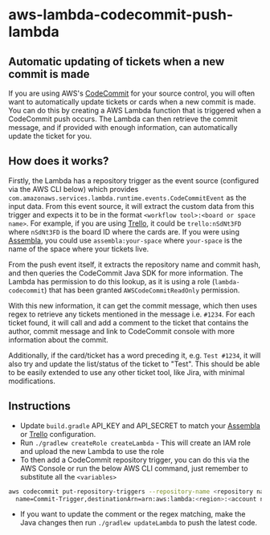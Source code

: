 # aws-lambda-codecommit-push-lambda

## Automatic updating of tickets when a new commit is made

If you are using AWS's [CodeCommit](https://aws.amazon.com/codecommit/) for your source control, you will often want to automatically update tickets or cards when a new commit is made.
You can do this by creating a AWS Lambda function that is triggered when a CodeCommit push occurs.
The Lambda can then retrieve the commit message, and if provided with enough information, can automatically update the ticket for you.

## How does it works?

Firstly, the Lambda has a repository trigger as the event source (configured via the AWS CLI below) which provides `com.amazonaws.services.lambda.runtime.events.CodeCommitEvent` as the input data.
From this event source, it will extract the custom data from this trigger and expects it to be in the format `<workflow tool>:<board or space name>`.
For example, if you are using [Trello](https://trello.com), it could be `trello:nSdNt3FD` where `nSdNt3FD` is the board ID where the cards are.
If you were using [Assembla](https://www.assembla.com), you could use `assembla:your-space` where `your-space` is the name of the space where your tickets live.

From the push event itself, it extracts the repository name and commit hash, and then queries the CodeCommit Java SDK for more information.
The Lambda has permission to do this lookup, as it is using a role (`lambda-codecommit`) that has been granted `AWSCodeCommitReadOnly` permission.

With this new information, it can get the commit message, which then uses regex to retrieve any tickets mentioned in the message i.e. `#1234`.
For each ticket found, it will call and add a comment to the ticket that contains the author, commit message and link to CodeCommit console with more information about the commit.

Additionally, if the card/ticket has a word preceding it, e.g. `Test #1234`, it will also try and update the list/status of the ticket to "Test".
This should be able to be easily extended to use any other ticket tool, like Jira, with minimal modifications.

## Instructions

- Update `build.gradle` API_KEY and API_SECRET to match your [Assembla](https://app.assembla.com/user/edit/manage_clients) or [Trello](https://trello.com/app-key) configuration.
- Run `./gradlew createRole createLambda` - This will create an IAM role and upload the new Lambda to use the role
- To then add a CodeCommit repository trigger, you can do this via the AWS Console or run the below AWS CLI command, just remember to substitute all the `<variables>`

```bash
aws codecommit put-repository-triggers --repository-name <repository name> --triggers \
  name=Commit-Trigger,destinationArn=arn:aws:lambda:<region>:<account number>:function:codecommit-lambda,customData=<worktool>:<space>,branches=[],events=updateReference
```

- If you want to update the comment or the regex matching, make the Java changes then run `./gradlew updateLambda` to push the latest code.